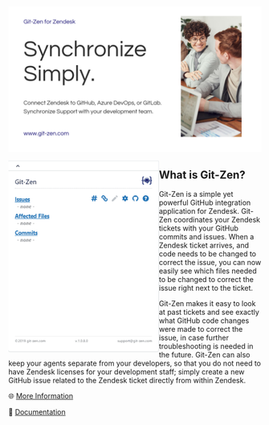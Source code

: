 [![Git-Zen Header](https://raw.githubusercontent.com/git-zen/git-zen/master/Header.png)](https://www.git-zen.com/)
<p>
  <img width="300" align='left' src="https://raw.githubusercontent.com/git-zen/git-zen/master/2.gif">
</p>

## What is Git-Zen?

Git-Zen is a simple yet powerful GitHub integration application for Zendesk. Git-Zen coordinates your Zendesk tickets with your GitHub commits and issues. When a Zendesk ticket arrives, and code needs to be changed to correct the issue, you can now easily see which files needed to be changed to correct the issue right next to the ticket.

Git-Zen makes it easy to look at past tickets and see exactly what GitHub code changes were made to correct the issue, in case further troubleshooting is needed in the future. Git-Zen can also keep your agents separate from your developers, so that you do not need to have Zendesk licenses for your development staff; simply create a new GitHub issue related to the Zendesk ticket directly from within Zendesk.

:globe_with_meridians: [More Information](https://www.git-zen.com/GitHub/)

:blue_book: [Documentation](https://docs-github.git-zen.com/)
